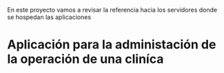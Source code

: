 En este proyecto vamos a revisar la referencia hacia los servidores donde se hospedan las aplicaciones

# Aplicación para la administación de la operación de una cliníca

